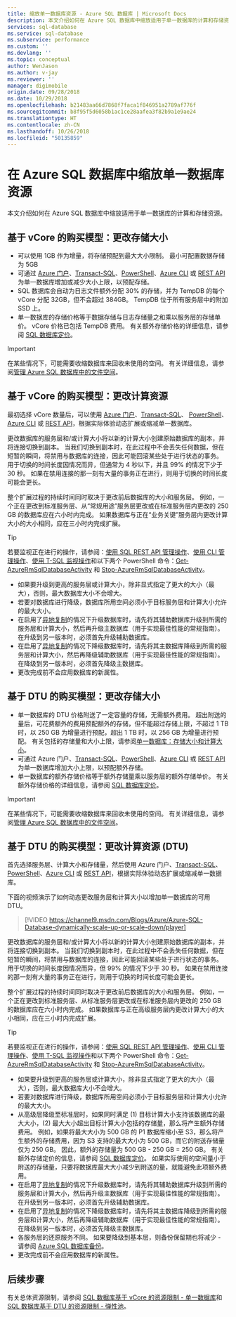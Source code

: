 ```yaml
---
title: 缩放单一数据库资源 - Azure SQL 数据库 | Microsoft Docs
description: 本文介绍如何在 Azure SQL 数据库中缩放适用于单一数据库的计算和存储资源。
services: sql-database
ms.service: sql-database
ms.subservice: performance
ms.custom: ''
ms.devlang: ''
ms.topic: conceptual
author: WenJason
ms.author: v-jay
ms.reviewer: ''
manager: digimobile
origin.date: 09/28/2018
ms.date: 10/29/2018
ms.openlocfilehash: b21483aa66d7868f7faca1f846951a2789af776f
ms.sourcegitcommit: b8f95f5d6058b1ac1ce28aafea3f82b9a1e9ae24
ms.translationtype: HT
ms.contentlocale: zh-CN
ms.lasthandoff: 10/26/2018
ms.locfileid: "50135859"
---
```

# <a name="scale-single-database-resources-in-azure-sql-database"></a>在 Azure SQL 数据库中缩放单一数据库资源

本文介绍如何在 Azure SQL 数据库中缩放适用于单一数据库的计算和存储资源。 

## <a name="vcore-based-purchasing-model-change-storage-size"></a>基于 vCore 的购买模型：更改存储大小

- 可以使用 1GB 作为增量，将存储预配到最大大小限制。 最小可配置数据存储为 5GB 
- 可通过 [Azure 门户](https://portal.azure.cn)、[Transact-SQL](https://docs.microsoft.com/sql/t-sql/statements/alter-database-transact-sql?view=azuresqldb-current#examples-1)、[PowerShell](https://docs.microsoft.com/powershell/module/azurerm.sql/set-azurermsqldatabase)、[Azure CLI](/cli/sql/db#az-sql-db-update) 或 [REST API](https://docs.microsoft.com/rest/api/sql/databases/update) 为单一数据库增加或减少大小上限，以预配存储。
- SQL 数据库会自动为日志文件额外分配 30% 的存储，并为 TempDB 的每个 vCore 分配 32GB，但不会超过 384GB。 TempDB 位于所有服务层中的附加 SSD 上。
- 单一数据库的存储价格等于数据存储与日志存储量之和乘以服务层的存储单价。 vCore 价格已包括 TempDB 费用。 有关额外存储价格的详细信息，请参阅 [SQL 数据库定价](https://azure.cn/pricing/details/sql-database/)。

> [!IMPORTANT]
> 在某些情况下，可能需要收缩数据库来回收未使用的空间。 有关详细信息，请参阅[管理 Azure SQL 数据库中的文件空间](sql-database-file-space-management.md)。

## <a name="vcore-based-purchasing-model-change-compute-resources"></a>基于 vCore 的购买模型：更改计算资源

最初选择 vCore 数量后，可以使用 [Azure 门户](sql-database-single-databases-manage.md#manage-an-existing-sql-server)、[Transact-SQL](https://docs.microsoft.com/sql/t-sql/statements/alter-database-transact-sql?view=azuresqldb-current#examples-1)、 [PowerShell](https://docs.microsoft.com/powershell/module/azurerm.sql/set-azurermsqldatabase)、[Azure CLI](/cli/sql/db#az-sql-db-update) 或 [REST API](https://docs.microsoft.com/rest/api/sql/databases/update)，根据实际体验动态扩展或缩减单一数据库。 

更改数据库的服务层和/或计算大小将以新的计算大小创建原始数据库的副本，并将连接切换到副本。 当我们切换到副本时，在此过程中不会丢失任何数据，但在短暂的瞬间，将禁用与数据库的连接，因此可能回滚某些处于进行状态的事务。 用于切换的时间长度因情况而异，但通常为 4 秒以下，并且 99% 的情况下少于 30 秒。 如果在禁用连接的那一刻有大量的事务正在进行，则用于切换的时间长度可能会更长。 

整个扩展过程的持续时间同时取决于更改前后数据库的大小和服务层。 例如，一个正在更改到标准服务层、从“常规用途”服务层更改或在标准服务层内更改的 250 GB 的数据库应在六小时内完成。 如果数据库与正在“业务关键”服务层内更改计算大小的大小相同，应在三小时内完成扩展。

> [!TIP]
> 若要监视正在进行的操作，请参阅：[使用 SQL REST API 管理操作](https://docs.microsoft.com/rest/api/sql/Operations/List)、[使用 CLI 管理操作](/cli/sql/db/op)、[使用 T-SQL 监视操作](https://docs.microsoft.com/sql/relational-databases/system-dynamic-management-views/sys-dm-operation-status-azure-sql-database)和以下两个 PowerShell 命令：[Get-AzureRmSqlDatabaseActivity](https://docs.microsoft.com/powershell/module/azurerm.sql/get-azurermsqldatabaseactivity) 和 [Stop-AzureRmSqlDatabaseActivity](https://docs.microsoft.com/powershell/module/azurerm.sql/stop-azurermsqldatabaseactivity)。

* 如果要升级到更高的服务层或计算大小，除非显式指定了更大的大小（最大），否则，最大数据库大小不会增大。
* 若要对数据库进行降级，数据库所用空间必须小于目标服务层和计算大小允许的最大大小。 
* 在启用了[异地复制](sql-database-geo-replication-portal.md)的情况下升级数据库时，请先将其辅助数据库升级到所需的服务层和计算大小，然后再升级主数据库（用于实现最佳性能的常规指南）。 在升级到另一版本时，必须首先升级辅助数据库。
* 在启用了[异地复制](sql-database-geo-replication-portal.md)的情况下降级数据库时，请先将其主数据库降级到所需的服务层和计算大小，然后再降级辅助数据库（用于实现最佳性能的常规指南）。 在降级到另一版本时，必须首先降级主数据库。
* 更改完成前不会应用数据库的新属性。

## <a name="dtu-based-purchasing-model-change-storage-size"></a>基于 DTU 的购买模型：更改存储大小

- 单一数据库的 DTU 价格附送了一定容量的存储，无需额外费用。 超出附送的量后，可花费额外的费用预配额外的存储，但不能超过存储上限，不超过 1 TB 时，以 250 GB 为增量进行预配，超出 1 TB 时，以 256 GB 为增量进行预配。 有关包括的存储量和大小上限，请参阅[单一数据库：存储大小和计算大小](sql-database-dtu-resource-limits-single-databases.md#single-database-storage-sizes-and-compute-sizes)。
- 可通过 Azure 门户、[Transact-SQL](https://docs.microsoft.com/sql/t-sql/statements/alter-database-transact-sql?view=azuresqldb-current#examples-1)、[PowerShell](https://docs.microsoft.com/powershell/module/azurerm.sql/set-azurermsqldatabase)、[Azure CLI](/cli/sql/db#az-sql-db-update) 或 [REST API](https://docs.microsoft.com/rest/api/sql/databases/update) 为单一数据库增加大小上限，以预配额外存储。
- 单一数据库的额外存储价格等于额外存储量乘以服务层的额外存储单价。 有关额外存储价格的详细信息，请参阅 [SQL 数据库定价](https://azure.cn/pricing/details/sql-database/)。

> [!IMPORTANT]
> 在某些情况下，可能需要收缩数据库来回收未使用的空间。 有关详细信息，请参阅[管理 Azure SQL 数据库中的文件空间](sql-database-file-space-management.md)。

## <a name="dtu-based-purchasing-model-change-compute-resources-dtus"></a>基于 DTU 的购买模型：更改计算资源 (DTU)

首先选择服务层、计算大小和存储量，然后使用 Azure 门户、[Transact-SQL](https://docs.microsoft.com/sql/t-sql/statements/alter-database-transact-sql?view=azuresqldb-current#examples-1)、[PowerShell](https://docs.microsoft.com/powershell/module/azurerm.sql/set-azurermsqldatabase)、[Azure CLI](/cli/sql/db#az-sql-db-update) 或 [REST API](https://docs.microsoft.com/rest/api/sql/databases/update)，根据实际体验动态扩展或缩减单一数据库。 

下面的视频演示了如何动态更改服务层和计算大小以增加单一数据库的可用 DTU。

> [!VIDEO https://channel9.msdn.com/Blogs/Azure/Azure-SQL-Database-dynamically-scale-up-or-scale-down/player]
>

更改数据库的服务层和/或计算大小将以新的计算大小创建原始数据库的副本，并将连接切换到副本。 当我们切换到副本时，在此过程中不会丢失任何数据，但在短暂的瞬间，将禁用与数据库的连接，因此可能回滚某些处于进行状态的事务。 用于切换的时间长度因情况而异，但 99% 的情况下少于 30 秒。 如果在禁用连接的那一刻有大量的事务正在进行，则用于切换的时间长度可能会更长。 

整个扩展过程的持续时间同时取决于更改前后数据库的大小和服务层。 例如，一个正在更改到标准服务层、从标准服务层更改或在标准服务层内更改的 250 GB 的数据库应在六小时内完成。 如果数据库与正在高级服务层内更改计算大小的大小相同，应在三小时内完成扩展。

> [!TIP]
> 若要监视正在进行的操作，请参阅：[使用 SQL REST API 管理操作](https://docs.microsoft.com/rest/api/sql/Operations/List)、[使用 CLI 管理操作](/cli/sql/db/op)、[使用 T-SQL 监视操作](https://docs.microsoft.com/sql/relational-databases/system-dynamic-management-views/sys-dm-operation-status-azure-sql-database)和以下两个 PowerShell 命令：[Get-AzureRmSqlDatabaseActivity](https://docs.microsoft.com/powershell/module/azurerm.sql/get-azurermsqldatabaseactivity) 和 [Stop-AzureRmSqlDatabaseActivity](https://docs.microsoft.com/powershell/module/azurerm.sql/stop-azurermsqldatabaseactivity)。

* 如果要升级到更高的服务层或计算大小，除非显式指定了更大的大小（最大），否则，最大数据库大小不会增大。
* 若要对数据库进行降级，数据库所用空间必须小于目标服务层和计算大小允许的最大大小。 
* 从高级层降级至标准层时，如果同时满足 (1) 目标计算大小支持该数据库的最大大小，(2) 最大大小超出目标计算大小包括的存储量，那么将产生额外存储费用。 例如，如果将最大大小为 500 GB 的 P1 数据库缩小至 S3，那么将产生额外的存储费用，因为 S3 支持的最大大小为 500 GB，而它的附送存储量仅为 250 GB。 因此，额外的存储量为 500 GB - 250 GB = 250 GB。 有关额外存储定价的信息，请参阅 [SQL 数据库定价](https://azure.cn/pricing/details/sql-database/)。 如果实际使用的空间量小于附送的存储量，只要将数据库最大大小减少到附送的量，就能避免此项额外费用。 
* 在启用了[异地复制](sql-database-geo-replication-portal.md)的情况下升级数据库时，请先将其辅助数据库升级到所需的服务层和计算大小，然后再升级主数据库（用于实现最佳性能的常规指南）。 在升级到另一版本时，必须首先升级辅助数据库。
* 在启用了[异地复制](sql-database-geo-replication-portal.md)的情况下降级数据库时，请先将其主数据库降级到所需的服务层和计算大小，然后再降级辅助数据库（用于实现最佳性能的常规指南）。 在降级到另一版本时，必须首先降级主数据库。
* 各服务层的还原服务不同。 如果要降级到基本层，则备份保留期也将减少 - 请参阅 [Azure SQL 数据库备份](sql-database-automated-backups.md)。
* 更改完成前不会应用数据库的新属性。

## <a name="next-steps"></a>后续步骤

有关总体资源限制，请参阅 [SQL 数据库基于 vCore 的资源限制 - 单一数据库](sql-database-vcore-resource-limits-single-databases.md)和 [SQL 数据库基于 DTU 的资源限制 - 弹性池](sql-database-dtu-resource-limits-single-databases.md)。
